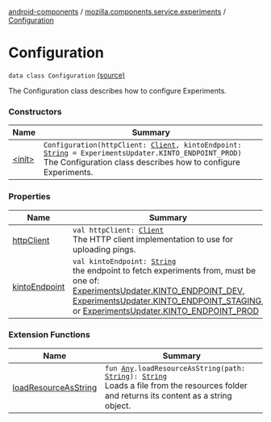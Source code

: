 [android-components](../../index.md) / [mozilla.components.service.experiments](../index.md) / [Configuration](./index.md)

# Configuration

`data class Configuration` [(source)](https://github.com/mozilla-mobile/android-components/blob/master/components/service/experiments/src/main/java/mozilla/components/service/experiments/Configuration.kt#L17)

The Configuration class describes how to configure Experiments.

### Constructors

| Name | Summary |
|---|---|
| [&lt;init&gt;](-init-.md) | `Configuration(httpClient: `[`Client`](../../mozilla.components.concept.fetch/-client/index.md)`, kintoEndpoint: `[`String`](https://kotlinlang.org/api/latest/jvm/stdlib/kotlin/-string/index.html)` = ExperimentsUpdater.KINTO_ENDPOINT_PROD)`<br>The Configuration class describes how to configure Experiments. |

### Properties

| Name | Summary |
|---|---|
| [httpClient](http-client.md) | `val httpClient: `[`Client`](../../mozilla.components.concept.fetch/-client/index.md)<br>The HTTP client implementation to use for uploading pings. |
| [kintoEndpoint](kinto-endpoint.md) | `val kintoEndpoint: `[`String`](https://kotlinlang.org/api/latest/jvm/stdlib/kotlin/-string/index.html)<br>the endpoint to fetch experiments from, must be one of: [ExperimentsUpdater.KINTO_ENDPOINT_DEV](#), [ExperimentsUpdater.KINTO_ENDPOINT_STAGING](#), or [ExperimentsUpdater.KINTO_ENDPOINT_PROD](#) |

### Extension Functions

| Name | Summary |
|---|---|
| [loadResourceAsString](../../mozilla.components.support.test.file/kotlin.-any/load-resource-as-string.md) | `fun `[`Any`](https://kotlinlang.org/api/latest/jvm/stdlib/kotlin/-any/index.html)`.loadResourceAsString(path: `[`String`](https://kotlinlang.org/api/latest/jvm/stdlib/kotlin/-string/index.html)`): `[`String`](https://kotlinlang.org/api/latest/jvm/stdlib/kotlin/-string/index.html)<br>Loads a file from the resources folder and returns its content as a string object. |
